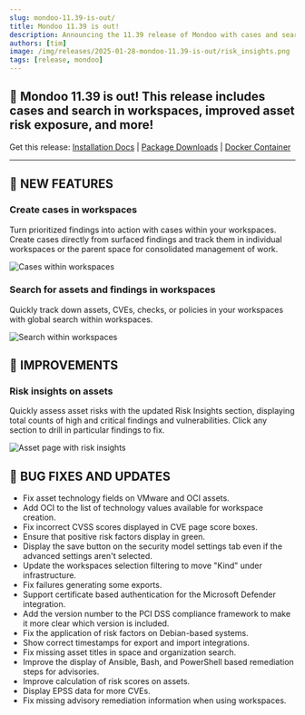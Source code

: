 ```yaml
---
slug: mondoo-11.39-is-out/
title: Mondoo 11.39 is out!
description: Announcing the 11.39 release of Mondoo with cases and search in workspaces, improved asset risk exposure, and more!
authors: [tim]
image: /img/releases/2025-01-28-mondoo-11.39-is-out/risk_insights.png
tags: [release, mondoo]
---
```


## 🥳 Mondoo 11.39 is out! This release includes cases and search in workspaces, improved asset risk exposure, and more!

Get this release: [Installation Docs](https://mondoo.com/docs/cnspec/) | [Package Downloads](https://releases.mondoo.com/cnspec/) | [Docker Container](https://hub.docker.com/r/mondoo/cnspec)

---

## 🎉 NEW FEATURES

### Create cases in workspaces

Turn prioritized findings into action with cases within your workspaces. Create cases directly from surfaced findings and track them in individual workspaces or the parent space for consolidated management of work.

![Cases within workspaces](/img/releases/2025-01-28-mondoo-11.39-is-out/cases.png)

### Search for assets and findings in workspaces

Quickly track down assets, CVEs, checks, or policies in your workspaces with global search within workspaces.

![Search within workspaces](/img/releases/2025-01-28-mondoo-11.39-is-out/search.png)

## 🧹 IMPROVEMENTS

### Risk insights on assets

Quickly assess asset risks with the updated Risk Insights section, displaying total counts of high and critical findings and vulnerabilities. Click any section to drill in particular findings to fix.

![Asset page with risk insights](/img/releases/2025-01-28-mondoo-11.39-is-out/risk_insights.png)

## 🐛 BUG FIXES AND UPDATES

- Fix asset technology fields on VMware and OCI assets.
- Add OCI to the list of technology values available for workspace creation.
- Fix incorrect CVSS scores displayed in CVE page score boxes.
- Ensure that positive risk factors display in green.
- Display the save button on the security model settings tab even if the advanced settings aren't selected.
- Update the workspaces selection filtering to move "Kind" under infrastructure.
- Fix failures generating some exports.
- Support certificate based authentication for the Microsoft Defender integration.
- Add the version number to the PCI DSS compliance framework to make it more clear which version is included.
- Fix the application of risk factors on Debian-based systems.
- Show correct timestamps for export and import integrations.
- Fix missing asset titles in space and organization search.
- Improve the display of Ansible, Bash, and PowerShell based remediation steps for advisories.
- Improve calculation of risk scores on assets.
- Display EPSS data for more CVEs.
- Fix missing advisory remediation information when using workspaces.
